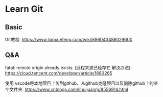 # Learn Git

## Basic
Git教程:
https://www.liaoxuefeng.com/wiki/896043488029600

## Q&A

fatal: remote origin already exists. (远程来源已经存在 解决办法):
https://cloud.tencent.com/developer/article/1880265

使用 vscode将本地项目上传到github、从github克隆项目以及删除github上的某个文件夹:
https://www.cnblogs.com/lihuijuan/p/8556914.html

